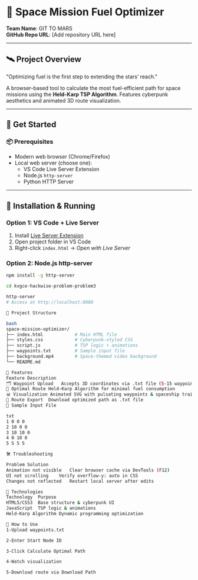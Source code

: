 # 🚀 Space Mission Fuel Optimizer  
**Team Name**: GIT TO MARS  
**GitHub Repo URL**: [Add repository URL here]  

---

## 🛰 Project Overview  
"Optimizing fuel is the first step to extending the stars’ reach."  

A browser-based tool to calculate the most fuel-efficient path for space missions using the **Held-Karp TSP Algorithm**. Features cyberpunk aesthetics and animated 3D route visualization.  

---

## 🚀 Get Started  

### 📦 Prerequisites  
- Modern web browser (Chrome/Firefox)  
- Local web server (choose one):  
  - VS Code Live Server Extension  
  - Node.js `http-server`  
  - Python HTTP Server  

---

## 🔧 Installation & Running  

### Option 1: VS Code + Live Server  
1. Install [Live Server Extension](https://marketplace.visualstudio.com/items?itemName=ritwickdey.LiveServer)  
2. Open project folder in VS Code  
3. Right-click `index.html` → *Open with Live Server*  

### Option 2: Node.js http-server  
```sh
npm install -g http-server

cd kvgce-hackwise-problem-problem3

http-server
# Access at http://localhost:8080

📁 Project Structure

bash
space-mission-optimizer/
├── index.html            # Main HTML file
├── styles.css            # Cyberpunk-styled CSS
├── script.js             # TSP logic + animations
├── waypoints.txt         # Sample input file
├── background.mp4        # Space-themed video background
└── README.md             

🌟 Features
Feature	Description
🗂 Waypoint Upload	Accepts 3D coordinates via .txt file (5-15 waypoints)
🧠 Optimal Route	Held-Karp Algorithm for minimal fuel consumption
📊 Visualization	Animated SVG with pulsating waypoints & spaceship trail
💾 Route Export	Download optimized path as .txt file
🧪 Sample Input File

txt
1 0 0 0
2 10 0 0
3 10 10 0
4 0 10 0
5 5 5 5

🛠 Troubleshooting

Problem	Solution
Animation not visible	Clear browser cache via DevTools (F12)
UI not scrolling	Verify overflow-y: auto in CSS
Changes not reflected	Restart local server after edits

🌌 Technologies
Technology	Purpose
HTML5/CSS3	Base structure & cyberpunk UI
JavaScript	TSP logic & animations
Held-Karp Algorithm	Dynamic programming optimization

🧭 How to Use
1-Upload waypoints.txt

2-Enter Start Node ID

3-Click Calculate Optimal Path

4-Watch visualization

5-Download route via Download Path
